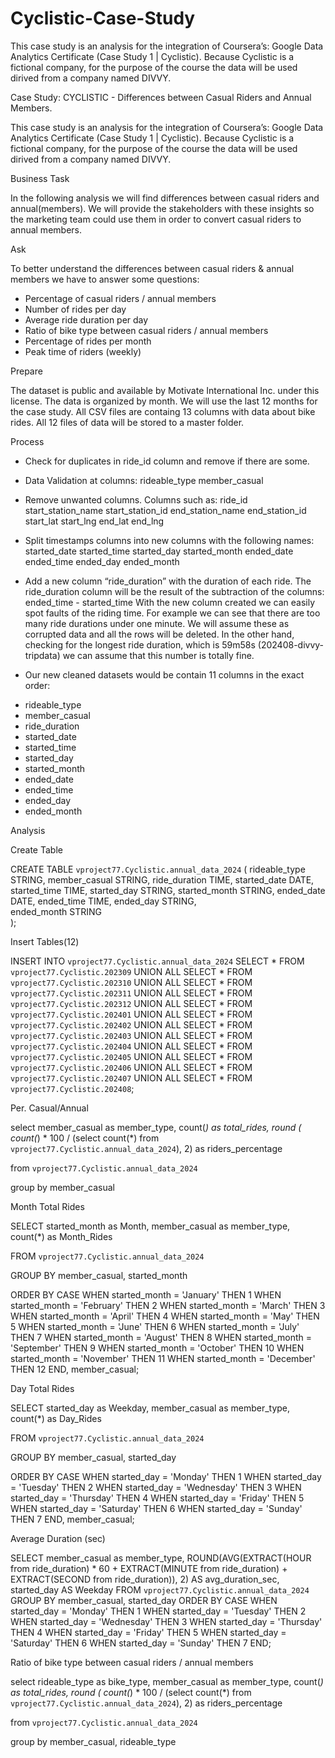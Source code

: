 # Cyclistic-Case-Study
This case study is an analysis for the integration of Coursera’s: Google Data Analytics Certificate (Case Study 1 | Cyclistic).
Because Cyclistic is a fictional company, for the purpose of the course the data will be used dirived from a company named DIVVY. 

Case Study: CYCLISTIC - Differences between Casual Riders and Annual Members. 

This case study is an analysis for the integration of Coursera’s: Google Data Analytics Certificate (Case Study 1 | Cyclistic). 
Because Cyclistic is a fictional company, for the purpose of the course the data will be used dirived from a company named DIVVY. 



Business Task

In the following analysis we will find differences between casual riders and annual(members). We will provide the stakeholders with these insights so the marketing team could use them in order to convert casual riders to annual members. 

Ask

To better understand the differences between casual riders & annual members we have to answer some questions: 

* Percentage of casual riders / annual members
* Number of rides per day
* Average ride duration per day
* Ratio of bike type between casual riders / annual members
* Percentage of rides per month
* Peak time of riders (weekly)


Prepare

The dataset is public and available by Motivate International Inc. under this license.
The data is organized by month. We will use the last 12 months for the case study. 
All CSV files are containg 13 columns with data about bike rides. 
All 12 files of data will be stored to a master folder. 


Process

* Check for duplicates in ride_id column and remove if there are some. 
* Data Validation at columns:
rideable_type
member_casual
* Remove unwanted columns. Columns such as: 
ride_id
start_station_name
start_station_id
end_station_name 
end_station_id
start_lat
start_lng
end_lat
end_lng
* Split timestamps columns into new columns with the following names:
started_date
started_time
started_day
started_month
ended_date
ended_time
ended_day
ended_month

* Add a new column “ride_duration” with the duration of each ride. The ride_duration column will be the result of the subtraction of the columns:
ended_time - started_time
With the new column created we can easily spot faults of the riding time. For example we can see that there are too many ride durations under one minute. We will assume these as corrupted data and all the rows will be deleted. In the other hand, checking for the longest ride duration, which is 59m58s (202408-divvy-tripdata) we can assume that this number is totally fine.  


* Our new cleaned datasets would be contain 11 columns in the exact order:

- rideable_type
- member_casual
- ride_duration
- started_date
- started_time
- started_day
- started_month
- ended_date
- ended_time
- ended_day
- ended_month


Analysis


Create Table  

CREATE TABLE `vproject77.Cyclistic.annual_data_2024`
(
  rideable_type STRING,
  member_casual STRING,
  ride_duration TIME,
  started_date DATE,
  started_time TIME,
  started_day STRING,
  started_month STRING,
  ended_date DATE,
  ended_time TIME,
  ended_day STRING,    
  ended_month STRING   
);


Insert Tables(12)  

INSERT INTO `vproject77.Cyclistic.annual_data_2024`
SELECT * FROM `vproject77.Cyclistic.202309`
UNION ALL
SELECT * FROM `vproject77.Cyclistic.202310`
UNION ALL
SELECT * FROM `vproject77.Cyclistic.202311`
UNION ALL
SELECT * FROM `vproject77.Cyclistic.202312`
UNION ALL
SELECT * FROM `vproject77.Cyclistic.202401`
UNION ALL
SELECT * FROM `vproject77.Cyclistic.202402`
UNION ALL
SELECT * FROM `vproject77.Cyclistic.202403`
UNION ALL
SELECT * FROM `vproject77.Cyclistic.202404`
UNION ALL
SELECT * FROM `vproject77.Cyclistic.202405`
UNION ALL
SELECT * FROM `vproject77.Cyclistic.202406`
UNION ALL
SELECT * FROM `vproject77.Cyclistic.202407`
UNION ALL
SELECT * FROM `vproject77.Cyclistic.202408`;


Per. Casual/Annual  

select 
  member_casual as member_type,
  count(*) as total_rides,
  round ( count(*) * 100 / (select count(*) from `vproject77.Cyclistic.annual_data_2024`), 2) as riders_percentage

from `vproject77.Cyclistic.annual_data_2024`

group by member_casual

Month Total Rides  

SELECT 
  started_month as Month,
  member_casual as member_type,
  count(*) as Month_Rides

FROM
  `vproject77.Cyclistic.annual_data_2024`

GROUP BY 
  member_casual,
  started_month

ORDER BY 
  CASE 
    WHEN started_month = 'January' THEN 1
    WHEN started_month = 'February' THEN 2
    WHEN started_month = 'March' THEN 3
    WHEN started_month = 'April' THEN 4
    WHEN started_month = 'May' THEN 5
    WHEN started_month = 'June' THEN 6
    WHEN started_month = 'July' THEN 7
    WHEN started_month = 'August' THEN 8
    WHEN started_month = 'September' THEN 9
    WHEN started_month = 'October' THEN 10
    WHEN started_month = 'November' THEN 11
    WHEN started_month = 'December' THEN 12
  END,
  member_casual;


Day Total Rides  

SELECT 
  started_day as Weekday,
  member_casual as member_type,
  count(*) as Day_Rides

FROM
  `vproject77.Cyclistic.annual_data_2024`

GROUP BY 
  member_casual,
  started_day

ORDER BY 
  CASE 
    WHEN started_day = 'Monday' THEN 1
    WHEN started_day = 'Tuesday' THEN 2
    WHEN started_day = 'Wednesday' THEN 3
    WHEN started_day = 'Thursday' THEN 4
    WHEN started_day = 'Friday' THEN 5
    WHEN started_day = 'Saturday' THEN 6
    WHEN started_day = 'Sunday' THEN 7
  END,
  member_casual;

Average Duration (sec)

SELECT 
  member_casual as member_type,
  ROUND(AVG(EXTRACT(HOUR from ride_duration) * 60 + 
      EXTRACT(MINUTE from ride_duration) + 
      EXTRACT(SECOND from ride_duration)), 2) AS avg_duration_sec,
  started_day AS Weekday
FROM 
  `vproject77.Cyclistic.annual_data_2024`
GROUP BY 
  member_casual, 
  started_day
ORDER BY
  CASE 
    WHEN started_day = 'Monday' THEN 1
    WHEN started_day = 'Tuesday' THEN 2
    WHEN started_day = 'Wednesday' THEN 3
    WHEN started_day = 'Thursday' THEN 4
    WHEN started_day = 'Friday' THEN 5
    WHEN started_day = 'Saturday' THEN 6
    WHEN started_day = 'Sunday' THEN 7
  END;


Ratio of bike type between casual riders / annual members

select 
  rideable_type as bike_type,
  member_casual as member_type,
  count(*) as total_rides,
  round ( count(*) * 100 / (select count(*) from `vproject77.Cyclistic.annual_data_2024`), 2) as riders_percentage

from `vproject77.Cyclistic.annual_data_2024`

group by member_casual, rideable_type








